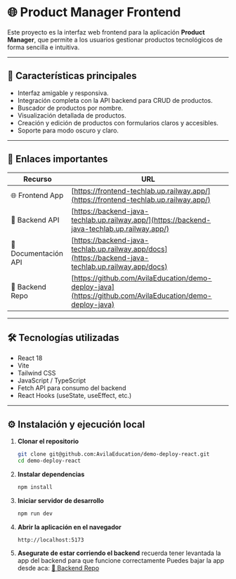 # 🌐 Product Manager Frontend

Este proyecto es la interfaz web frontend para la aplicación **Product Manager**, que permite a los
usuarios gestionar productos tecnológicos de forma sencilla e intuitiva.

---

## 🚀 Características principales

- Interfaz amigable y responsiva.
- Integración completa con la API backend para CRUD de productos.
- Buscador de productos por nombre.
- Visualización detallada de productos.
- Creación y edición de productos con formularios claros y accesibles.
- Soporte para modo oscuro y claro.

---

## 🔗 Enlaces importantes

| Recurso              | URL                                                                                                      |
|----------------------|----------------------------------------------------------------------------------------------------------|
| 🌐 Frontend App      | [https://frontend-techlab.up.railway.app/](https://frontend-techlab.up.railway.app/)                     |
| 🔧 Backend API       | [https://backend-java-techlab.up.railway.app/](https://backend-java-techlab.up.railway.app/)             |
| 📄 Documentación API | [https://backend-java-techlab.up.railway.app/docs](https://backend-java-techlab.up.railway.app/docs)     |
| 📄 Backend Repo      | [https://github.com/AvilaEducation/demo-deploy-java](https://github.com/AvilaEducation/demo-deploy-java) |

---

## 🛠️ Tecnologías utilizadas

- React 18
- Vite
- Tailwind CSS
- JavaScript / TypeScript
- Fetch API para consumo del backend
- React Hooks (useState, useEffect, etc.)

---

## ⚙️ Instalación y ejecución local

1. **Clonar el repositorio**

   ```bash
   git clone git@github.com:AvilaEducation/demo-deploy-react.git
   cd demo-deploy-react
   ```

2. **Instalar dependencias**

   ```bash
   npm install
   ```
   
3. **Iniciar servidor de desarrollo**

   ```bash
   npm run dev
   ```

4. **Abrir la aplicación en el navegador**

   ```arduino
   http://localhost:5173
   ```
   
5. **Asegurate de estar corriendo el backend**
recuerda tener levantada la app del backend para que funcione correctamente
Puedes bajar la app desde aca: [📄 Backend Repo](https://github.com/AvilaEducation/demo-deploy-java)
